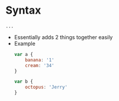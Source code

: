 # Syntax

`...`
- Essentially adds 2 things together easily
- Example
    ```javascript
    var a {
        banana: '1'
        cream: '34'
    }

    var b {
        octopus: 'Jerry'
    }

    
    ```